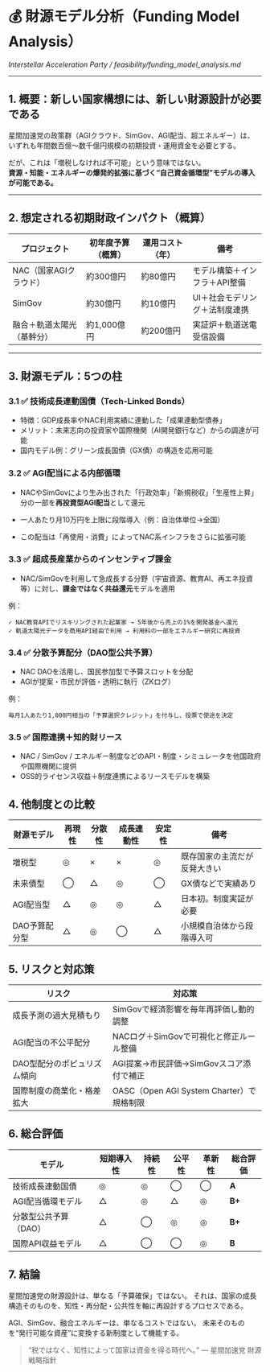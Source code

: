 # 💰 財源モデル分析（Funding Model Analysis）  
_Interstellar Acceleration Party / feasibility/funding_model_analysis.md_

---

## 1. 概要：新しい国家構想には、新しい財源設計が必要である

星間加速党の政策群（AGIクラウド、SimGov、AGI配当、超エネルギー）は、  
いずれも年間数百億〜数千億円規模の初期投資・運用資金を必要とする。

だが、これは「増税しなければ不可能」という意味ではない。  
**資源・知能・エネルギーの爆発的拡張に基づく“自己資金循環型”モデルの導入が可能である。**

---

## 2. 想定される初期財政インパクト（概算）

| プロジェクト              | 初年度予算（概算） | 運用コスト（年） | 備考                            |
|---------------------------|--------------------|------------------|---------------------------------|
| NAC（国家AGIクラウド）     | 約300億円          | 約80億円         | モデル構築＋インフラ＋API整備   |
| SimGov                    | 約30億円           | 約10億円         | UI＋社会モデリング＋法制度連携 |
| 融合＋軌道太陽光（基幹分） | 約1,000億円        | 約200億円        | 実証炉＋軌道送電受信設備         |

---

## 3. 財源モデル：5つの柱

### 3.1 ✅ 技術成長連動国債（Tech-Linked Bonds）

- 特徴：GDP成長率やNAC利用実績に連動した「成果連動型債券」  
- メリット：未来志向の投資家や国際機関（AI開発銀行など）からの調達が可能  
- 国内モデル例：グリーン成長国債（GX債）の構造を応用可能

### 3.2 ✅ AGI配当による内部循環

- NACやSimGovにより生み出された「行政効率」「新規税収」「生産性上昇」分の一部を**再投資型AGI配当**として還元  
- 一人あたり月10万円を上限に段階導入（例：自治体単位→全国）

- この配当は「再使用・消費」によってNAC系インフラをさらに拡張可能

### 3.3 ✅ 超成長産業からのインセンティブ課金

- NAC/SimGovを利用して急成長する分野（宇宙資源、教育AI、再エネ投資等）に対し、**課金ではなく共益還元**モデルを適用

例：
```text
✓ NAC教育APIでリスキリングされた起業家 → 5年後から売上の1%を開発基金へ還元
✓ 軌道太陽光データを商用API経由で利用 → 利用料の一部をエネルギー研究に再投資
```
### 3.4 ✅ 分散予算配分（DAO型公共予算）
* NAC DAOを活用し、国民参加型で予算スロットを分配
* AGIが提案・市民が評価・透明に執行（ZKログ）

例：
```text
毎月1人あたり1,000円相当の「予算選択クレジット」を付与し、投票で使途を決定
```
### 3.5 ✅ 国際連携＋知的財リース
* NAC / SimGov / エネルギー制度などのAPI・制度・シミュレータを他国政府や国際機関に提供
* OSS的ライセンス収益＋制度連携によるリースモデルを構築

## 4. 他制度との比較
| 財源モデル     | 再現性 | 分散性 | 成長連動性 | 安定性 | 備考 |
|----------------|--------|--------|--------------|--------|------|
| 増税型         | ◎      | ×      | ×            | ◎      | 既存国家の主流だが反発大きい |
| 未来債型       | ◯      | △      | ◎            | ◯      | GX債などで実績あり          |
| AGI配当型      | △      | ◎      | ◎            | △      | 日本初。制度実証が必要       |
| DAO予算配分型  | △      | ◎      | ◯            | △      | 小規模自治体から段階導入可   |

## 5. リスクと対応策
| リスク                          | 対応策 |
|----------------------------------|--------|
| 成長予測の過大見積もり          | SimGovで経済影響を毎年再評価し動的調整 |
| AGI配当の不公平配分             | NACログ＋SimGovで可視化と修正ルール整備 |
| DAO型配分のポピュリズム傾向     | AGI提案→市民評価→SimGovスコア添付で補正 |
| 国際制度の商業化・格差拡大      | OASC（Open AGI System Charter）で規格制限 |

## 6. 総合評価
| モデル                 | 短期導入性 | 持続性 | 公平性 | 革新性 | 総合評価 |
|------------------------|------------|--------|--------|--------|------------|
| 技術成長連動国債       | ◎          | ◎      | ◯      | ◯      | **A**      |
| AGI配当循環モデル       | △          | ◎      | △      | ◎      | **B+**     |
| 分散型公共予算（DAO）   | △          | ◯      | ◎      | ◎      | **B+**     |
| 国際API収益モデル       | △          | ◯      | ◯      | ◎      | **B**      |

## 7. 結論
星間加速党の財源設計は、単なる「予算確保」ではない。
それは、国家の成長構造そのものを、知性・再分配・公共性を軸に再設計するプロセスである。

AGI、SimGov、融合エネルギーは、単なるコストではない。
未来そのものを“発行可能な資産”に変換する新制度として機能する。

> “税ではなく、知性によって国家は資金を得る時代へ。”
> — 星間加速党 財源戦略指針

